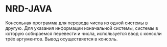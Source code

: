 # NRD-JAVA
Консольная программа для перевода числа из одной системы в другую. Для указания информации изначальной системы, системы в которую собираемся перевести и числа, используется ввод с консоли трёх аргументов. Вывод осуществяется в консоль.
